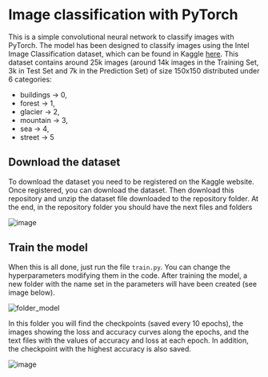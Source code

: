 # Image classification with PyTorch
This is a simple convolutional neural network to classify images with PyTorch. The model has been designed to classify images using the Intel Image Classification dataset, which can be found in Kaggle [here](https://www.kaggle.com/datasets/puneet6060/intel-image-classification). This dataset contains around 25k images (around 14k images in the Training Set, 3k in Test Set and 7k in the Prediction Set) of size 150x150 distributed under 6 categories:

- buildings → 0,
- forest → 1,
- glacier → 2,
- mountain → 3,
- sea → 4,
- street → 5

## Download the dataset
To download the dataset you need to be registered on the Kaggle website. Once registered, you can download the dataset. Then download this repository and unzip the dataset file downloaded to the repository folder. At the end, in the repository folder you should have the next files and folders

![image](https://user-images.githubusercontent.com/71872419/199296300-536e07e8-161e-4403-b5f4-51f8a5f00540.png)

## Train the model
When this is all done, just run the file ```train.py```. You can change the hyperparameters modifying them in the code. After training the model, a new folder with the name set in the parameters will have been created (see image below).

![folder_model](https://user-images.githubusercontent.com/71872419/199301539-d31f53c7-b664-4e48-b1f6-7cde961a5bac.png)


In this folder you will find the checkpoints (saved every 10 epochs), the images showing the loss and accuracy curves along the epochs, and the text files with the values of accuracy and loss at each epoch. In addition, the checkpoint with the highest accuracy is also saved.

![image](https://user-images.githubusercontent.com/71872419/199301321-5e6a7e8a-a55e-4de2-9b40-54392242d31f.png)


